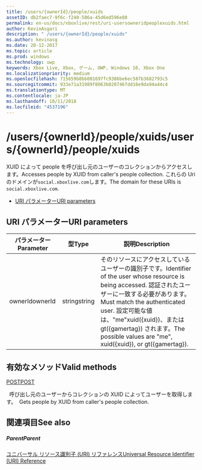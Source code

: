 ```yaml
---
title: /users/{ownerId}/people/xuids
assetID: db2faec7-9f6c-f240-586a-45d6ed596e88
permalink: en-us/docs/xboxlive/rest/uri-usersowneridpeoplexuids.html
author: KevinAsgari
description: " /users/{ownerId}/people/xuids"
ms.author: kevinasg
ms.date: 20-12-2017
ms.topic: article
ms.prod: windows
ms.technology: uwp
keywords: Xbox Live, Xbox, ゲーム, UWP, Windows 10, Xbox One
ms.localizationpriority: medium
ms.openlocfilehash: 715659b8bb001697fc9386be6ec587b3682793c5
ms.sourcegitcommit: 933e71a31989f8063b020746fdd16e9da94a44c4
ms.translationtype: MT
ms.contentlocale: ja-JP
ms.lasthandoff: 10/11/2018
ms.locfileid: "4537196"
---
```

# <a name="usersowneridpeoplexuids"></a><span data-ttu-id="59b15-104">/users/{ownerId}/people/xuids</span><span class="sxs-lookup"><span data-stu-id="59b15-104">/users/{ownerId}/people/xuids</span></span>
<span data-ttu-id="59b15-105">XUID によって people を呼び出し元のユーザーのコレクションからアクセスします。</span><span class="sxs-lookup"><span data-stu-id="59b15-105">Accesses people by XUID from caller's people collection.</span></span> <span data-ttu-id="59b15-106">これらの Uri のドメインが`social.xboxlive.com`します。</span><span class="sxs-lookup"><span data-stu-id="59b15-106">The domain for these URIs is `social.xboxlive.com`.</span></span>
 
  * [<span data-ttu-id="59b15-107">URI パラメーター</span><span class="sxs-lookup"><span data-stu-id="59b15-107">URI parameters</span></span>](#ID4EV)
 
<a id="ID4EV"></a>

 
## <a name="uri-parameters"></a><span data-ttu-id="59b15-108">URI パラメーター</span><span class="sxs-lookup"><span data-stu-id="59b15-108">URI parameters</span></span>
 
| <span data-ttu-id="59b15-109">パラメーター</span><span class="sxs-lookup"><span data-stu-id="59b15-109">Parameter</span></span>| <span data-ttu-id="59b15-110">型</span><span class="sxs-lookup"><span data-stu-id="59b15-110">Type</span></span>| <span data-ttu-id="59b15-111">説明</span><span class="sxs-lookup"><span data-stu-id="59b15-111">Description</span></span>| 
| --- | --- | --- | 
| <span data-ttu-id="59b15-112">ownerId</span><span class="sxs-lookup"><span data-stu-id="59b15-112">ownerId</span></span>| <span data-ttu-id="59b15-113">string</span><span class="sxs-lookup"><span data-stu-id="59b15-113">string</span></span>| <span data-ttu-id="59b15-114">そのリソースにアクセスしているユーザーの識別子です。</span><span class="sxs-lookup"><span data-stu-id="59b15-114">Identifier of the user whose resource is being accessed.</span></span> <span data-ttu-id="59b15-115">認証されたユーザーに一致する必要があります。</span><span class="sxs-lookup"><span data-stu-id="59b15-115">Must match the authenticated user.</span></span> <span data-ttu-id="59b15-116">設定可能な値は、"me"xuid({xuid})、または gt({gamertag}) されます。</span><span class="sxs-lookup"><span data-stu-id="59b15-116">The possible values are "me", xuid({xuid}), or gt({gamertag}).</span></span>| 
  
<a id="ID4EOB"></a>

 
## <a name="valid-methods"></a><span data-ttu-id="59b15-117">有効なメソッド</span><span class="sxs-lookup"><span data-stu-id="59b15-117">Valid methods</span></span>

[<span data-ttu-id="59b15-118">POST</span><span class="sxs-lookup"><span data-stu-id="59b15-118">POST</span></span>](uri-usersowneridpeoplexuidspost.md)

<span data-ttu-id="59b15-119">&nbsp;&nbsp;呼び出し元のユーザーからコレクションの XUID によってユーザーを取得します。</span><span class="sxs-lookup"><span data-stu-id="59b15-119">&nbsp;&nbsp;Gets people by XUID from caller's people collection.</span></span>
 
<a id="ID4EYB"></a>

 
## <a name="see-also"></a><span data-ttu-id="59b15-120">関連項目</span><span class="sxs-lookup"><span data-stu-id="59b15-120">See also</span></span>
 
<a id="ID4E1B"></a>

 
##### <a name="parent"></a><span data-ttu-id="59b15-121">Parent</span><span class="sxs-lookup"><span data-stu-id="59b15-121">Parent</span></span> 

[<span data-ttu-id="59b15-122">ユニバーサル リソース識別子 (URI) リファレンス</span><span class="sxs-lookup"><span data-stu-id="59b15-122">Universal Resource Identifier (URI) Reference</span></span>](../atoc-xboxlivews-reference-uris.md)

   